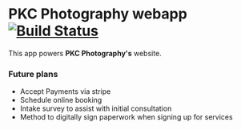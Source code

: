 # PKC Photography webapp [![Build Status](https://travis-ci.org/DarinLevesque/pkcphotography.svg?branch=master)](https://travis-ci.org/DarinLevesque/pkcphotography)

This app powers **PKC Photography's** website.

### Future plans

- Accept Payments via stripe
- Schedule online booking
- Intake survey to assist with initial consultation
- Method to digitally sign paperwork when signing up for services
